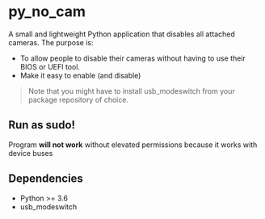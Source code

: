 
# py_no_cam
A small and lightweight Python application that disables all attached cameras. The purpose is:
- To allow people to disable their cameras without having to use their BIOS or UEFI tool.
- Make it easy to enable (and disable)
> Note that you might have to install usb_modeswitch from your package repository of choice.

## Run as sudo!
Program **will not work** without elevated permissions because it works with device buses

## Dependencies
- Python >= 3.6
- usb_modeswitch

